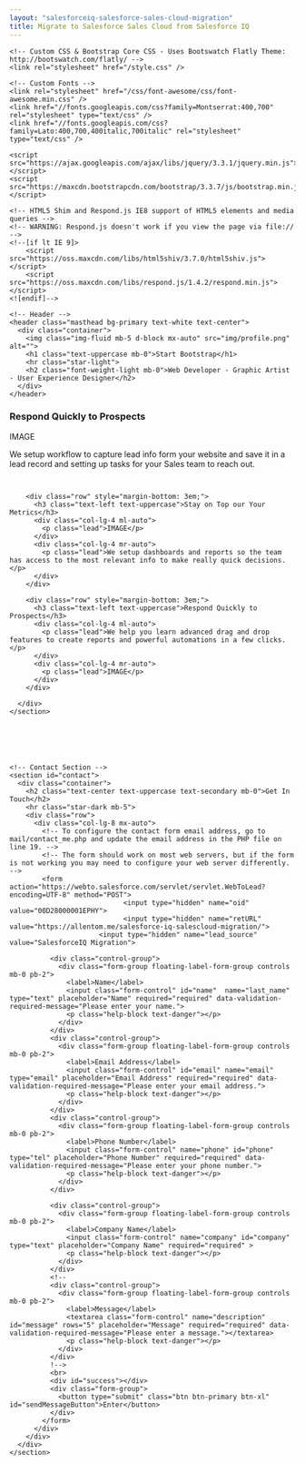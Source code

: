 ```yaml
---
layout: "salesforceiq-salesforce-sales-cloud-migration"
title: Migrate to Salesforce Sales Cloud from Salesforce IQ
---
```


<html>
<head>
    <meta charset="utf-8" />
    <meta http-equiv="X-UA-Compatible" content="IE=edge" />
    <title>Migrate to Salesforce Sales Cloud from Salesforce IQ - Consultant</title>
    <meta name="viewport" content="width=device-width" />
    <meta name="description" content="Are you in the process of migrating Salesforce IQ Salesforce Enterprise edition? We work alongside companies helping them set up their Salesforce instance customized to suit their business processes." />
    <meta name="keywords" content="SalesforceIQ, migrate, setup, salesforce" />
    <meta name="author" content="Allen Tom" />
    <link rel="canonical" href="https://allentom.me/salesforce-iq-salescloud-migration/" />
    <link rel="alternate" type="application/rss+xml" title="RSS" href="/feed.xml" />

    <!-- Custom CSS & Bootstrap Core CSS - Uses Bootswatch Flatly Theme: http://bootswatch.com/flatly/ -->
    <link rel="stylesheet" href="/style.css" />

    <!-- Custom Fonts -->
    <link rel="stylesheet" href="/css/font-awesome/css/font-awesome.min.css" />
    <link href="//fonts.googleapis.com/css?family=Montserrat:400,700" rel="stylesheet" type="text/css" />
    <link href="//fonts.googleapis.com/css?family=Lato:400,700,400italic,700italic" rel="stylesheet" type="text/css" />

    <script src="https://ajax.googleapis.com/ajax/libs/jquery/3.3.1/jquery.min.js"></script>
    <script src="https://maxcdn.bootstrapcdn.com/bootstrap/3.3.7/js/bootstrap.min.js"></script>
    
    <!-- HTML5 Shim and Respond.js IE8 support of HTML5 elements and media queries -->
    <!-- WARNING: Respond.js doesn't work if you view the page via file:// -->
    <!--[if lt IE 9]>
        <script src="https://oss.maxcdn.com/libs/html5shiv/3.7.0/html5shiv.js"></script>
        <script src="https://oss.maxcdn.com/libs/respond.js/1.4.2/respond.min.js"></script>
    <![endif]-->
</head>

  <body id="page-top">

 
 
    <!-- Header -->
    <header class="masthead bg-primary text-white text-center">
      <div class="container">
        <img class="img-fluid mb-5 d-block mx-auto" src="img/profile.png" alt="">
        <h1 class="text-uppercase mb-0">Start Bootstrap</h1>
        <hr class="star-light">
        <h2 class="font-weight-light mb-0">Web Developer - Graphic Artist - User Experience Designer</h2>
      </div>
    </header>
    
<section id="features">
      <div class="container">
      <!--
        <h2 class="text-center text-uppercase">About</h2>
        <hr class="star-light">
      !-->
        <div class="row" style="margin-bottom: 3em;">
          <h3 class="text-left text-uppercase">Respond Quickly to Prospects</h3>
          <div class="col-lg-4 ml-auto">
            <p class="lead">IMAGE</p>
          </div>
          <div class="col-lg-4 mr-auto">
            <p class="lead">We setup workflow to capture lead info form your website and save it in a lead record and setting up tasks for your Sales team to reach out.</p>
          </div>
        </div>

        <div class="row" style="margin-bottom: 3em;">
          <h3 class="text-left text-uppercase">Stay on Top our Your Metrics</h3>           
          <div class="col-lg-4 ml-auto">
            <p class="lead">IMAGE</p>
          </div>
          <div class="col-lg-4 mr-auto">
            <p class="lead">We setup dashboards and reports so the team has access to the most relevant info to make really quick decisions.</p>
          </div>
        </div>

        <div class="row" style="margin-bottom: 3em;">
          <h3 class="text-left text-uppercase">Respond Quickly to Prospects</h3>            
          <div class="col-lg-4 ml-auto">
            <p class="lead">We help you learn advanced drag and drop features to create reports and powerful automations in a few clicks.</p>
          </div>
          <div class="col-lg-4 mr-auto">
            <p class="lead">IMAGE</p>
          </div>
        </div>

      </div>
    </section>
 

    
    
    
    
    <!-- Contact Section -->
    <section id="contact">
      <div class="container">
        <h2 class="text-center text-uppercase text-secondary mb-0">Get In Touch</h2>
        <hr class="star-dark mb-5">
        <div class="row">
          <div class="col-lg-8 mx-auto">
            <!-- To configure the contact form email address, go to mail/contact_me.php and update the email address in the PHP file on line 19. -->
            <!-- The form should work on most web servers, but if the form is not working you may need to configure your web server differently. -->
            <form action="https://webto.salesforce.com/servlet/servlet.WebToLead?encoding=UTF-8" method="POST">
                                <input type="hidden" name="oid" value="00D28000001EPHY">
                                <input type="hidden" name="retURL" value="https://allentom.me/salesforce-iq-salescloud-migration/">
                          <input type="hidden" name="lead_source" value="SalesforceIQ Migration">
                                
              <div class="control-group">
                <div class="form-group floating-label-form-group controls mb-0 pb-2">
                  <label>Name</label>
                  <input class="form-control" id="name"  name="last_name" type="text" placeholder="Name" required="required" data-validation-required-message="Please enter your name.">
                  <p class="help-block text-danger"></p>
                </div>
              </div>
              <div class="control-group">
                <div class="form-group floating-label-form-group controls mb-0 pb-2">
                  <label>Email Address</label>
                  <input class="form-control" id="email" name="email" type="email" placeholder="Email Address" required="required" data-validation-required-message="Please enter your email address.">
                  <p class="help-block text-danger"></p>
                </div>
              </div>
              <div class="control-group">
                <div class="form-group floating-label-form-group controls mb-0 pb-2">
                  <label>Phone Number</label>
                  <input class="form-control" name="phone" id="phone" type="tel" placeholder="Phone Number" required="required" data-validation-required-message="Please enter your phone number.">
                  <p class="help-block text-danger"></p>
                </div>
              </div>
              
              <div class="control-group">
                <div class="form-group floating-label-form-group controls mb-0 pb-2">
                  <label>Company Name</label>
                  <input class="form-control" name="company" id="company" type="text" placeholder="Company Name" required="required" >
                  <p class="help-block text-danger"></p>
                </div>
              </div>
              <!--
              <div class="control-group">
                <div class="form-group floating-label-form-group controls mb-0 pb-2">
                  <label>Message</label>
                  <textarea class="form-control" name="description" id="message" rows="5" placeholder="Message" required="required" data-validation-required-message="Please enter a message."></textarea>
                  <p class="help-block text-danger"></p>
                </div>
              </div>
              !-->
              <br>
              <div id="success"></div>
              <div class="form-group">
                <button type="submit" class="btn btn-primary btn-xl" id="sendMessageButton">Enter</button>
              </div>
            </form>
          </div>
        </div>
      </div>
    </section>
<!--
<div class="panel-group" id="accordion">
  <div class="panel panel-default">
    <div class="panel-heading">
      <h4 class="panel-title">
        <a data-toggle="collapse" data-parent="#accordion" href="#collapse1">
        Collapsible Group 1</a>
      </h4>
    </div>
    <div id="collapse1" class="panel-collapse collapse in">
      <div class="panel-body">Lorem ipsum dolor sit amet, consectetur adipisicing elit,
      sed do eiusmod tempor incididunt ut labore et dolore magna aliqua. Ut enim ad
      minim veniam, quis nostrud exercitation ullamco laboris nisi ut aliquip ex ea
      commodo consequat.</div>
    </div>
  </div>
  <div class="panel panel-default">
    <div class="panel-heading">
      <h4 class="panel-title">
        <a data-toggle="collapse" data-parent="#accordion" href="#collapse2">
        Collapsible Group 2</a>
      </h4>
    </div>
    <div id="collapse2" class="panel-collapse collapse">
      <div class="panel-body">Lorem ipsum dolor sit amet, consectetur adipisicing elit,
      sed do eiusmod tempor incididunt ut labore et dolore magna aliqua. Ut enim ad
      minim veniam, quis nostrud exercitation ullamco laboris nisi ut aliquip ex ea
      commodo consequat.</div>
    </div>
  </div>
  <div class="panel panel-default">
    <div class="panel-heading">
      <h4 class="panel-title">
        <a data-toggle="collapse" data-parent="#accordion" href="#collapse3">
        Collapsible Group 3</a>
      </h4>
    </div>
    <div id="collapse3" class="panel-collapse collapse">
      <div class="panel-body">Lorem ipsum dolor sit amet, consectetur adipisicing elit,
      sed do eiusmod tempor incididunt ut labore et dolore magna aliqua. Ut enim ad
      minim veniam, quis nostrud exercitation ullamco laboris nisi ut aliquip ex ea
      commodo consequat.</div>
    </div>
  </div>
</div>
!-->
